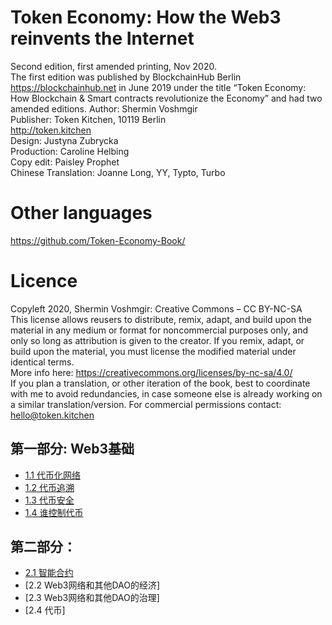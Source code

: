 # Token Economy: How the Web3 reinvents the Internet <br>
Second edition, first amended printing, Nov 2020.<br>
The first edition was published by BlockchainHub Berlin https://blockchainhub.net in June 2019 under the title “Token Economy: How Blockchain & Smart contracts revolutionize the Economy” and had two amended editions.
Author: Shermin Voshmgir <br>
Publisher: Token Kitchen, 10119 Berlin <br>
http://token.kitchen<br>
Design: Justyna Zubrycka <br>
Production: Caroline Helbing<br>
Copy edit: Paisley Prophet<br>
Chinese Translation: Joanne Long, YY, Typto, Turbo

# Other languages
https://github.com/Token-Economy-Book/

# Licence
Copyleft 2020, Shermin Voshmgir: Creative Commons – CC BY-NC-SA<br>
This license allows reusers to distribute, remix, adapt, and build upon the material in any medium or format for noncommercial purposes only, and only so long as attribution is given to the creator. If you remix, adapt, or build upon the material, you must license the modified material under identical terms. <br>
More info here: https://creativecommons.org/licenses/by-nc-sa/4.0/ <br>
If you plan a translation, or other iteration of the book, best to coordinate with me to avoid redundancies, in case someone else is already working on a similar translation/version.
For commercial permissions contact: hello@token.kitchen <br>


## 第一部分: Web3基础
* [1.1 代币化网络](https://github.com/Token-Economy-Book/ChineseTranslation/wiki/1.1-%E4%BB%A3%E5%B8%81%E5%8C%96%E7%BD%91%E7%BB%9C)
* [1.2 代币追溯](https://github.com/Token-Economy-Book/ChineseTranslation/wiki/1.2-%E4%BB%A3%E5%B8%81%E8%BF%BD%E6%BA%AF)
* [1.3 代币安全](https://github.com/Token-Economy-Book/ChineseTranslation/wiki/1.3-%E4%BB%A3%E5%B8%81%E5%AE%89%E5%85%A8)
* [1.4 谁控制代币](https://github.com/Token-Economy-Book/ChineseTranslation/wiki/1.4-%E8%B0%81%E6%8E%A7%E5%88%B6%E4%BB%A3%E5%B8%81)

## 第二部分：
* [2.1 智能合约](https://github.com/Token-Economy-Book/ChineseTranslation/wiki/2.1-%E6%99%BA%E8%83%BD%E5%90%88%E7%BA%A6)
* [2.2 Web3网络和其他DAO的经济]
* [2.3 Web3网络和其他DAO的治理]
* [2.4 代币]
